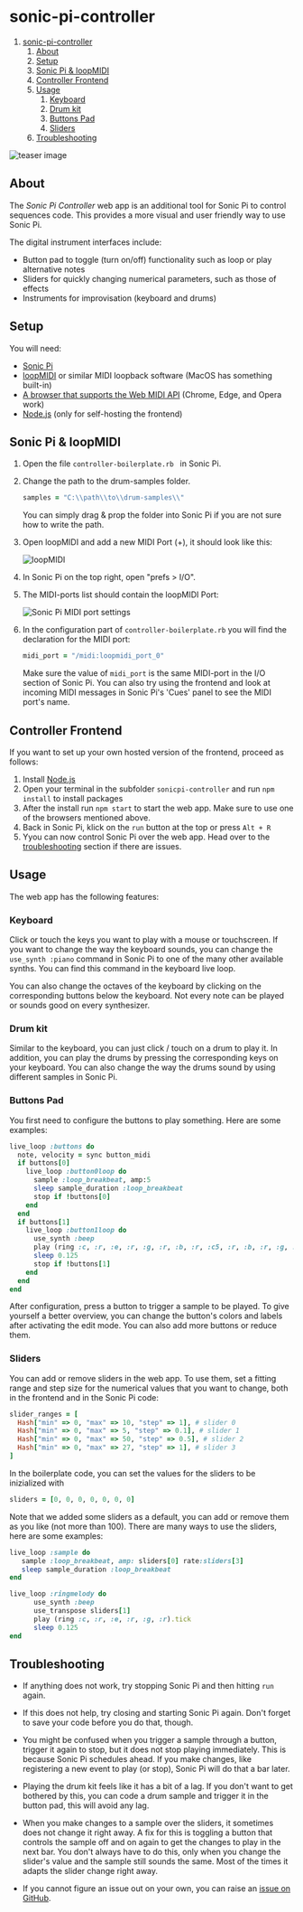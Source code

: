 # sonic-pi-controller

1. [sonic-pi-controller](#sonic-pi-controller)
   1. [About](#about)
   2. [Setup](#setup)
   3. [Sonic Pi & loopMIDI](#sonic-pi--loopmidi)
   4. [Controller Frontend](#controller-frontend)
   5. [Usage](#usage)
      1. [Keyboard](#keyboard)
      2. [Drum kit](#drum-kit)
      3. [Buttons Pad](#buttons-pad)
      4. [Sliders](#sliders)
   6. [Troubleshooting](#troubleshooting)

![teaser image](./img/teaser.png)

## About

The _Sonic Pi Controller_ web app is an additional tool for Sonic Pi to control sequences code.
This provides a more visual and user friendly way to use Sonic Pi.

The digital instrument interfaces include:

- Button pad to toggle (turn on/off) functionality such as loop or play alternative notes
- Sliders for quickly changing numerical parameters, such as those of effects
- Instruments for improvisation (keyboard and drums)

## Setup

You will need:

- [Sonic Pi](https://sonic-pi.net/)
- [loopMIDI](http://www.tobias-erichsen.de/software/loopmidi.html) or similar MIDI loopback software (MacOS has something built-in)
- [A browser that supports the Web MIDI API](https://caniuse.com/midi) (Chrome, Edge, and Opera work)
- [Node.js](https://nodejs.org/en/) (only for self-hosting the frontend)

## Sonic Pi & loopMIDI

1. Open the file `controller-boilerplate.rb ` in Sonic Pi.
2. Change the path to the drum-samples folder.
    ``` ruby
    samples = "C:\\path\\to\\drum-samples\\"
    ```
    You can simply drag & prop the folder into Sonic Pi if you are not sure how to write the path.
3. Open loopMIDI and add a new MIDI Port (+), it should look like this:

   ![loopMIDI](./img/loopMIDI.png)

4. In Sonic Pi on the top right, open "prefs > I/O".
5. The MIDI-ports list should contain the loopMIDI Port:

   ![Sonic Pi MIDI port settings](./img/SonicPIMIDIPort.png)

6. In the configuration part of `controller-boilerplate.rb` you will find the declaration for the MIDI port:
    ```ruby
    midi_port = "/midi:loopmidi_port_0"
    ```
    Make sure the value of `midi_port` is the same MIDI-port in the I/O section of Sonic Pi.
    You can also try using the frontend and look at incoming MIDI messages in Sonic Pi's 'Cues' panel to see the MIDI port's name.

## Controller Frontend

If you want to set up your own hosted version of the frontend, proceed as follows:

1. Install [Node.js](https://nodejs.org/en/)
2. Open your terminal in the subfolder `sonicpi-controller` and run `npm install` to install packages
3. After the install run `npm start` to start the web app. Make sure to use one of the browsers mentioned above.
4. Back in Sonic Pi, klick on the `run` button at the top or press `Alt + R`
5. Yyou can now control Sonic Pi over the web app. Head over to the [troubleshooting](#troubleshooting) section if there are issues.

## Usage

The web app has the following features:

### Keyboard

Click or touch the keys you want to play with a mouse or touchscreen. If you want to change the way the keyboard sounds, you can change the `use_synth :piano` command in Sonic Pi to one of the many other available synths. You can find this command in the keyboard live loop.

You can also change the octaves of the keyboard by clicking on the corresponding buttons below the keyboard. Not every note can be played or sounds good on every synthesizer.

### Drum kit

Similar to the keyboard, you can just click / touch on a drum to play it. In addition, you can play the drums by pressing the corresponding keys on your keyboard. You can also change the way the drums sound by using different samples in Sonic Pi.

### Buttons Pad

You first need to configure the buttons to play something.
Here are some examples:
```ruby
live_loop :buttons do
  note, velocity = sync button_midi
  if buttons[0]
    live_loop :button0loop do
      sample :loop_breakbeat, amp:5
      sleep sample_duration :loop_breakbeat
      stop if !buttons[0]
    end
  end
  if buttons[1]
    live_loop :button1loop do
      use_synth :beep
      play (ring :c, :r, :e, :r, :g, :r, :b, :r, :c5, :r, :b, :r, :g, :r, :e, :r).tick
      sleep 0.125
      stop if !buttons[1]
    end
  end
end
```

After configuration, press a button to trigger a sample to be played.
To give yourself a better overview, you can change the button's colors and labels after activating the edit mode.
You can also add more buttons or reduce them.

### Sliders

You can add or remove sliders in the web app.
To use them, set a fitting range and step size for the numerical values that you want to change, both in the frontend and in the Sonic Pi code:
```ruby
slider_ranges = [
  Hash["min" => 0, "max" => 10, "step" => 1], # slider 0
  Hash["min" => 0, "max" => 5, "step" => 0.1], # slider 1
  Hash["min" => 0, "max" => 50, "step" => 0.5], # slider 2
  Hash["min" => 0, "max" => 27, "step" => 1], # slider 3
]
```

In the boilerplate code, you can set the values for the sliders to be inizialized with
```ruby
sliders = [0, 0, 0, 0, 0, 0, 0]
```

Note that we added some sliders as a default, you can add or remove them as you like (not more than 100).
There are many ways to use the sliders, here are some examples:
```ruby
live_loop :sample do
   sample :loop_breakbeat, amp: sliders[0] rate:sliders[3]
   sleep sample_duration :loop_breakbeat
end

live_loop :ringmelody do
      use_synth :beep
      use_transpose sliders[1]
      play (ring :c, :r, :e, :r, :g, :r).tick
      sleep 0.125
end
```

## Troubleshooting

- If anything does not work, try stopping Sonic Pi and then hitting `run` again.

- If this does not help, try closing and starting Sonic Pi again. Don't forget to save your code before you do that, though.

- You might be confused when you trigger a sample through a button, trigger it again to stop, but it does not stop playing immediately. This is because Sonic Pi schedules ahead. If you make changes, like registering a new event to play (or stop), Sonic Pi will do that a bar later.

- Playing the drum kit feels like it has a bit of a lag. If you don't want to get bothered by this, you can code a drum sample and trigger it in the button pad, this will avoid any lag.

- When you make changes to a sample over the sliders, it sometimes does not change it right away. A fix for this is toggling a button that controls the sample off and on again to get the changes to play in the next bar. You don't always have to do this, only when you change the slider's value and the sample still sounds the same. Most of the times it adapts the slider change right away.

- If you cannot figure an issue out on your own, you can raise an [issue on GitHub](https://github.com/visvar/sonic-pi-controller/issues).
